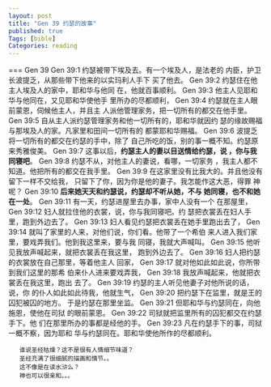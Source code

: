 ```yaml
---
layout: post
title: "Gen 39 约瑟的故事"
published: true
Tags: [bible]
Categories: reading
---
```



=== Gen 39
Gen 39:1 约瑟被带下埃及去。有一个埃及人，是法老的
内臣，护卫长波提乏，从那些带下他来的以实玛利人手下
买了他去。
Gen 39:2 约瑟住在他主人埃及人的家中，耶和华与他同
在，他就百事顺利。
Gen 39:3 他主人见耶和华与他同在，又见耶和华使他手
里所办的尽都顺利，
Gen 39:4 约瑟就在主人眼前蒙恩，伺候他主人，并且主
人派他管理家务，把一切所有的都交在他手里。
Gen 39:5
自从主人派约瑟管理家务和他一切所有的，耶和华就因约
瑟的缘故赐福与那埃及人的家。凡家里和田间一切所有的
都蒙耶和华赐福。
Gen 39:6 波提乏将一切所有的都交在约瑟的手中，除了
自己所吃的饭，别的事一概不知。约瑟原来秀雅俊美。
Gen 39:7 这事以后，**约瑟主人的妻以目送情给约瑟，说
，你与我同寝吧**。
Gen 39:8 约瑟不从，对他主人的妻说，看哪，一切家务
，我主人都不知道。他把所有的都交在我手里。
Gen 39:9
在这家里没有比我大的。并且他没有留下一样不交给我，
只留下了你，因为你是他的妻子。我怎能作这大恶，得罪
神呢？
Gen 39:10 **后来她天天和约瑟说，约瑟却不听从她，不与
她同寝，也不和她在一处**。
Gen 39:11 有一天，约瑟进屋里去办事，家中人没有一个
在那屋里，
Gen 39:12 妇人就拉住他的衣裳，说，你与我同寝吧。约
瑟把衣裳丢在妇人手里，跑到外边去了。
Gen 39:13 妇人看见约瑟把衣裳丢在她手里跑出去了，
Gen 39:14
就叫了家里的人来，对他们说，你们看。他带了一个希伯
来人进入我们家里，要戏弄我们。他到我这里来，要与我
同寝，我就大声喊叫。
Gen 39:15 他听见我放声喊起来，就把衣裳丢在我这里，
跑到外边去了。
Gen 39:16 妇人把约瑟的衣裳放在自己那里，等着他主人
回家，
Gen 39:17 就对他如此如此说，你所带到我们这里的那希
伯来仆人进来要戏弄我，
Gen 39:18 我放声喊起来，他就把衣裳丢在我这里，跑出
去了。
Gen 39:19 约瑟的主人听见他妻子对他所说的话，说，你
的仆人如此如此待我，他就生气，
Gen 39:20 把约瑟下在监里，就是王的囚犯被囚的地方。
于是约瑟在那里坐监。
Gen 39:21 但耶和华与约瑟同在，向他施恩，使他在司狱
的眼前蒙恩。
Gen 39:22 司狱就把监里所有的囚犯都交在约瑟手下。他
们在那里所办的事都是经他的手。
Gen 39:23 凡在约瑟手下的事，司狱一概不察，因为耶和
华与约瑟同在。耶和华使他所作的尽都顺利。

       谁说圣经枯燥？这不是很有人情细节味道？
       圣经充满了很细腻的描画和情节。。
       这不像是在读水浒么？
       神也可以很亲和。。。
